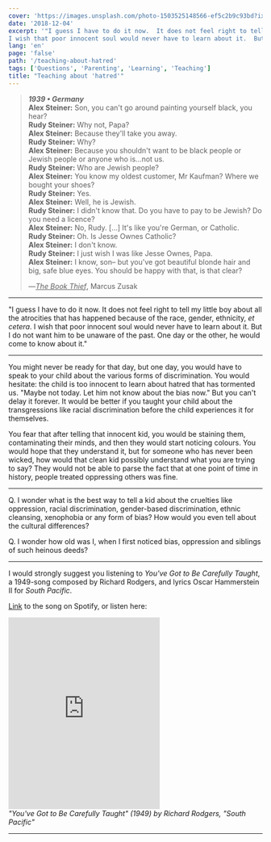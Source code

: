 ```yaml
---
cover: 'https://images.unsplash.com/photo-1503525148566-ef5c2b9c93bd?ixlib=rb-1.2.1&q=80&fm=jpg&crop=entropy&cs=tinysrgb&w=1080&fit=max&ixid=eyJhcHBfaWQiOjExNzczfQ'
date: '2018-12-04'
excerpt: '"I guess I have to do it now.  It does not feel right to tell my little boy about all the atrocities that has happened because of the race, gender, ethnicity, et cetera.
I wish that poor innocent soul would never have to learn about it.  But I do not want him to be unaware of the past."'
lang: 'en'
page: 'false'
path: '/teaching-about-hatred'
tags: ['Questions', 'Parenting', 'Learning', 'Teaching']
title: "Teaching about 'hatred'"
---
```


> ***1939 • Germany***  
> **Alex Steiner:** Son, you can't go around painting yourself black, you hear?  
> **Rudy Steiner:** Why not, Papa?  
> **Alex Steiner:** Because they'll take you away.  
> **Rudy Steiner:** Why?  
> **Alex Steiner:** Because you shouldn't want to be black people or Jewish people or anyone who is…not us.  
> **Rudy Steiner:** Who are Jewish people?  
> **Alex Steiner:** You know my oldest customer, Mr Kaufman? Where we bought your shoes?  
> **Rudy Steiner:** Yes.  
> **Alex Steiner:** Well, he is Jewish.  
> **Rudy Steiner:** I didn't know that.  Do you have to pay to be Jewish? Do you need a licence?  
> **Alex Steiner:** No, Rudy.  […] It's like you're German, or Catholic.  
> **Rudy Steiner:** Oh.  Is Jesse Ownes Catholic?  
> **Alex Steiner:** I don't know.  
> **Rudy Steiner:** I just wish I was like Jesse Ownes, Papa.  
> **Alex Steiner:** I know, son– but you've got beautiful blonde hair and big, safe blue eyes.  You should be happy with that, is that clear?  
>  
>  —<u>*The Book Thief*</u>, Marcus Zusak

----

"I guess I have to do it now.  It does not feel right to tell my little boy about all the atrocities that has happened because of the race, gender, ethnicity, *et cetera*.
I wish that poor innocent soul would never have to learn about it.  But I do not want him to be unaware of the past.  One day or the other, he would come to know about it."

----

You might never be ready for that day, but one day, you would have to speak to your child about the various forms of discrimination.  You would hesitate: the child is too innocent to learn about hatred that has tormented us.  "Maybe not today.  Let him not know about the bias now."  But you can't delay it forever.  It would be better if you taught your child about the transgressions like racial discrimination before the child experiences it for themselves.

You fear that after telling that innocent kid, you would be staining them, contaminating their minds, and then they would start noticing colours.  You would hope that they understand it, but for someone who has never been wicked, how would that clean kid possibly understand what you are trying to say?  They would not be able to parse the fact that at one point of time in history, people treated oppressing others was fine.

----

Q. I wonder what is the best way to tell a kid about the cruelties like oppression, racial discrimination, gender-based discrimination, ethnic cleansing, xenophobia or any form of bias?  How would you even tell about the cultural differences?

Q. I wonder how old was I, when I first noticed bias, oppression and siblings of such heinous deeds?

----

I would strongly suggest you listening to *You've Got to Be Carefully Taught*, a 1949-song composed by Richard Rodgers, and lyrics Oscar Hammerstein II for *South Pacific*.

[Link](https://open.spotify.com/track/6aXgSsCmhk4Dl9mURJ06pY?si=uQ7M8dxZQ8mmwNFWVGVXgA) to the song on Spotify, or listen here:


<iframe src="https://open.spotify.com/embed?uri=spotify%3Atrack%3A6aXgSsCmhk4Dl9mURJ06pY" width="300" height="380" frameborder="0" allowtransparency="true" allow="encrypted-media"></iframe>
<figcaption><em>"You've Got to Be Carefully Taught" (1949) by Richard Rodgers, "South Pacific"</em></figcaption>

------